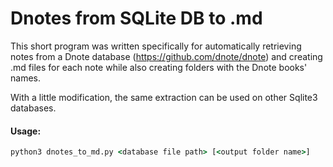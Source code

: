# Dnotes from SQLite DB to .md

This short program was written specifically for automatically retrieving notes from a Dnote database (https://github.com/dnote/dnote) and creating .md files for each note while also creating folders with the Dnote books' names.

With a little modification, the same extraction can be used on other Sqlite3 databases.


#### Usage:
```cmd
python3 dnotes_to_md.py <database file path> [<output folder name>]
```

